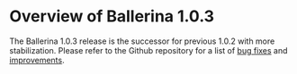 # Overview of Ballerina 1.0.3

The Ballerina 1.0.3 release is the successor for previous 1.0.2 with more stabilization. Please refer to the Github repository for a list of [bug fixes](https://github.com/ballerina-platform/ballerina-lang/issues?q=is%3Aissue+label%3AType%2FBug+milestone%3A%22Ballerina+1.0.3%22+is%3Aclosed)
and [improvements](https://github.com/ballerina-platform/ballerina-lang/issues?q=is%3Aissue+milestone%3A%22Ballerina+1.0.3%22+is%3Aclosed+label%3AType%2FImprovement).
